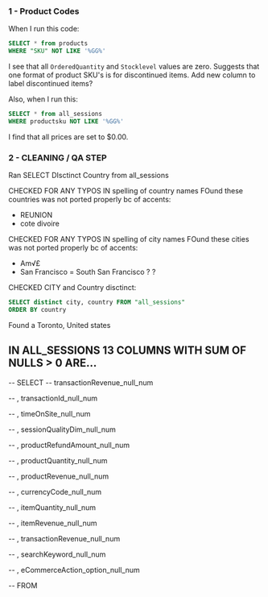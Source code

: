 ### 1 - Product Codes
When I run this code:
```sql
SELECT * from products
WHERE "SKU" NOT LIKE '%GG%'
```

I see that all `OrderedQuantity` and `Stocklevel` values are zero. Suggests that one format of product SKU's is for discontinued items. Add new column to label discontinued items? 

Also, when I run this: 
```sql
SELECT * from all_sessions
WHERE productsku NOT LIKE '%GG%'
```
I find that all prices are set to $0.00. 

### 2 - CLEANING  / QA STEP 
Ran SELECT DIsctinct Country from all_sessions 

CHECKED FOR ANY TYPOS IN spelling of country names 
FOund these countries was not ported properly bc of accents:
* REUNION
* cote divoire 


CHECKED FOR ANY TYPOS IN spelling of city names 
FOund these cities was not ported properly bc of accents:
* Am√£
* San Francisco = South San Francisco ? ? 


CHECKED CITY and Country disctinct: 
``` sql
SELECT distinct city, country FROM "all_sessions"
ORDER BY country
```

Found a Toronto, United states

## IN ALL_SESSIONS 13 COLUMNS WITH SUM OF NULLS > 0 ARE... 
-- SELECT 
-- 	transactionRevenue_null_num

-- 	, transactionId_null_num

-- 	, timeOnSite_null_num

-- 	, sessionQualityDim_null_num

-- 	, productRefundAmount_null_num

-- 	, productQuantity_null_num

-- 	, productRevenue_null_num

-- 	, currencyCode_null_num

-- 	, itemQuantity_null_num

-- 	, itemRevenue_null_num

-- 	, transactionRevenue_null_num

-- 	, searchKeyword_null_num

-- 	, eCommerceAction_option_null_num 

-- FROM 